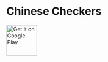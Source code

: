 # Chinese Checkers

<p align="left">
<a href="https://play.google.com/store/apps/details?id=borsh.diploma_chinese_checkers">
    <img alt="Get it on Google Play"
        height="80"
        src="https://play.google.com/intl/en_us/badges/images/generic/en_badge_web_generic.png" />
